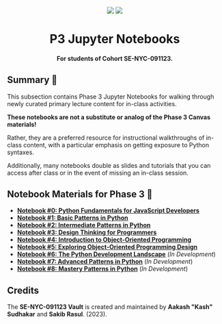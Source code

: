 <p align="center">
    <a href="https://docs.python.org/3/index.html"><img src="https://img.shields.io/badge/python-%2320232a?style=for-the-badge&logo=python&logoColor=ffdd54" /></a>
    <a href="https://jupyter.org/"><img src="https://img.shields.io/badge/jupyter-%2320232a.svg?style=for-the-badge&logo=jupyter&logoColor=23FA0F00" /></a>
</p>

<h1 align="center"><b>P3 Jupyter Notebooks</b></h1>
<h4 align="center">For students of Cohort <b>SE-NYC-091123</b>.</h4>

## Summary 💬

This subsection contains Phase 3 Jupyter Notebooks for walking through newly curated primary lecture content for in-class activities.

**These notebooks are not a substitute or analog of the Phase 3 Canvas materials!**

Rather, they are a preferred resource for instructional walkthroughs of in-class content, with a particular emphasis on getting exposure to Python syntaxes. 

Additionally, many notebooks double as slides and tutorials that you can access after class or in the event of missing an in-class session.

## Notebook Materials for Phase 3 📓

- [**Notebook #0: Python Fundamentals for JavaScript Developers**](./00-Python-Fundamentals.ipynb)
- [**Notebook #1: Basic Patterns in Python**](./01-Basic-Patterns-In-Python.ipynb)
- [**Notebook #2: Intermediate Patterns in Python**](./02-Intermediate-Patterns-In-Python.ipynb)
- [**Notebook #3: Design Thinking for Programmers**](./03-Design-Thinking-For-Programmers.ipynb)
- [**Notebook #4: Introduction to Object-Oriented Programming**](./04-Intro-To-OOP.ipynb)
- [**Notebook #5: Exploring Object-Oriented Programming Design**](./05-Exploring-OOPD.ipynb)
- [**Notebook #6: The Python Development Landscape**](./06-Python-Dev-Landscape.ipynb) (_In Development_)
- [**Notebook #7: Advanced Patterns in Python**](./07-Advanced-Patterns-In-Python.ipynb) (_In Development_)
- [**Notebook #8: Mastery Patterns in Python**](./08-Mastery-Patterns-In-Python.ipynb) (_In Development_)

## Credits

The **SE-NYC-091123 Vault** is created and maintained by **Aakash "Kash" Sudhakar** and **Sakib Rasul**. (2023). 